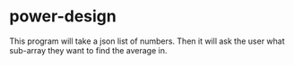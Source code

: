 # power-design
This program will take a json list of numbers. Then it will ask the user what sub-array they want to find the average in.
